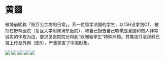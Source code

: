 # 黄▩

微博前昵称「豌豆公主病的日常」，系一位留学法国的学生，以15H没拿到CT、被扣在野鸡医院（复旦大学附属浦东医院）、和自己报告自己咳嗽是爱国和做人非常诚实的体现为由，要求见医院院长得到“欧洲留学生”特殊照顾。其撒泼打滚视频已被上传至外网（图5），严重损害了中国形象。

![](https://github.com/gongzhi250/sb250/blob/master/1_1.jpg?raw=true)
![](https://github.com/gongzhi250/sb250/blob/master/1_2.jpg?raw=true)
![](https://github.com/gongzhi250/sb250/blob/master/1_3.jpg?raw=true)
![](https://github.com/gongzhi250/sb250/blob/master/1_4.jpg?raw=true)
![](https://github.com/gongzhi250/sb250/blob/master/1_5.jpg?raw=true)
